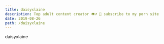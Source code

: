 ```yaml
---
title: daisyxlaine
description: Top adult content creator 👁♐️ 👑 subscribe to my porn site below IG Missskaylax
date: 2019-08-26
path: /daisyxlaine
---
```


daisyxlaine